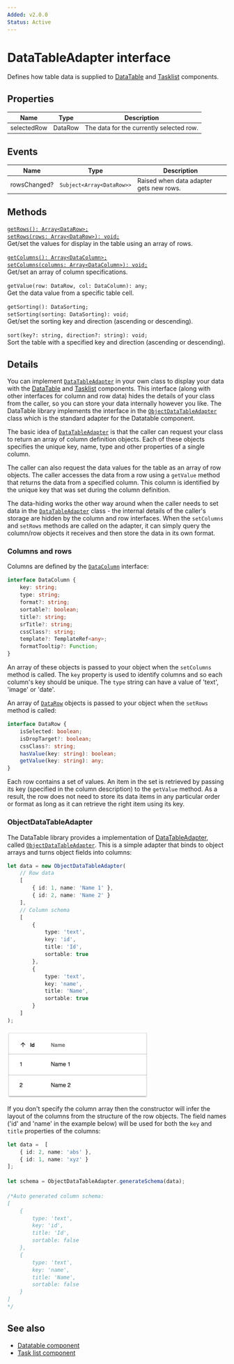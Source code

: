 ```yaml
---
Added: v2.0.0
Status: Active
---
```


# DataTableAdapter interface

Defines how table data is supplied to [DataTable](datatable.component.md)
and [Tasklist](../process-services/task-list.component.md) components.

## Properties

| Name | Type | Description |
| ---- | ---- | ----------- |
| selectedRow | DataRow | The data for the currently selected row. |

## Events

| Name | Type | Description |
| ---- | ---- | ----------- |
| rowsChanged? | `Subject<Array<DataRow>>` | Raised when data adapter gets new rows. |

## Methods

[`getRows(): Array<DataRow>;`](../../lib/core/datatable/data/data-row.model.ts)<br/>
[`setRows(rows: Array<DataRow>): void;`](../../lib/core/datatable/data/data-row.model.ts)<br/>
Get/set the values for display in the table using an array of rows.

[`getColumns(): Array<DataColumn>;`](../../lib/core/datatable/data/data-column.model.ts)<br/>
[`setColumns(columns: Array<DataColumn>): void;`](../../lib/core/datatable/data/data-column.model.ts)<br/>
Get/set an array of column specifications.

`getValue(row: DataRow, col: DataColumn): any;`<br/>
Get the data value from a specific table cell.

`getSorting(): DataSorting;`<br/>
`setSorting(sorting: DataSorting): void;`<br/>
Get/set the sorting key and direction (ascending or descending).

`sort(key?: string, direction?: string): void;`<br/>
Sort the table with a specified key and direction (ascending or descending).

## Details

You can implement [`DataTableAdapter`](../../lib/core/datatable/data/datatable-adapter.ts) in your own class to display your data with the [DataTable](datatable.component.md)
and [Tasklist](../process-services/task-list.component.md) components.
This interface (along with other interfaces for column and row data) hides the details of your class from the caller, so you can store your data internally however you like. The DataTable library implements the interface in the [`ObjectDataTableAdapter`](../../lib/core/datatable/data/object-datatable-adapter.ts) class which is the standard adapter for the Datatable component.

The basic idea of [`DataTableAdapter`](../../lib/core/datatable/data/datatable-adapter.ts) is that the caller can request your class to return an array of column
definition objects. Each of these objects specifies the unique key, name, type and other properties of a single column.

The caller can also request the data values for the table as an array of row objects. The caller accesses the data from a row using a `getValue` method that returns the data from a specified column. This column is identified by the unique key that was set during the column definition.

The data-hiding works the other way around when the caller needs to set data in the [`DataTableAdapter`](../../lib/core/datatable/data/datatable-adapter.ts) class - the internal
details of the caller's storage are hidden by the column and row interfaces. When the `setColumns` and `setRows` methods are
called on the adapter, it can simply query the column/row objects it receives and then store the data in its own format.

### Columns and rows

Columns are defined by the [`DataColumn`](../../lib/core/datatable/data/data-column.model.ts) interface:

```ts
interface DataColumn {
    key: string;
    type: string;
    format?: string;
    sortable?: boolean;
    title?: string;
    srTitle?: string;
    cssClass?: string;
    template?: TemplateRef<any>;
    formatTooltip?: Function;
}
```

An array of these objects is passed to your object when the `setColumns` method is called.  The `key` property is used to identify columns and so each column's key should be unique. The `type` string can have a value of 'text', 'image' or 'date'.

An array of [`DataRow`](../../lib/core/datatable/data/data-row.model.ts) objects is passed to your object when the `setRows` method is called:

```ts
interface DataRow {
    isSelected: boolean;
    isDropTarget?: boolean;
    cssClass?: string;
    hasValue(key: string): boolean;
    getValue(key: string): any;
}
```

Each row contains a set of values. An item in the set is retrieved by passing its key (specified in the column description) to the `getValue` method. As a result, the row does not need to store its data items in any particular order or format as long as it can retrieve the right item using its key.

### ObjectDataTableAdapter

The DataTable library provides a implementation of [DataTableAdapter,](../../lib/core/datatable/data/datatable-adapter.ts) called
[`ObjectDataTableAdapter`](../../lib/core/datatable/data/object-datatable-adapter.ts). This is a simple adapter that binds to object arrays and turns object fields into columns:

```ts
let data = new ObjectDataTableAdapter(
    // Row data
    [
        { id: 1, name: 'Name 1' },
        { id: 2, name: 'Name 2' }
    ],
    // Column schema
    [
        { 
            type: 'text', 
            key: 'id', 
            title: 'Id', 
            sortable: true 
        },
        {
            type: 'text', 
            key: 'name', 
            title: 'Name', 
            sortable: true
        }
    ]
);
```

![DataTable demo](../docassets/images/datatable-demo.png)

If you don't specify the column array then the constructor will infer the layout of the columns from
the structure of the row objects. The field names ('id' and 'name' in the example below) will be used
for both the `key` and `title` properties of the columns:

```ts
let data =  [
    { id: 2, name: 'abs' },
    { id: 1, name: 'xyz' }
];

let schema = ObjectDataTableAdapter.generateSchema(data);

/*Auto generated column schema:
[
    { 
        type: 'text', 
        key: 'id', 
        title: 'Id', 
        sortable: false 
    },
    {
        type: 'text', 
        key: 'name', 
        title: 'Name', 
        sortable: false
    }
] 
*/
```

<!-- Don't edit the See also section. Edit seeAlsoGraph.json and run config/generateSeeAlso.js -->

<!-- seealso start -->

## See also

-   [Datatable component](datatable.component.md)
-   [Task list component](../process-services/task-list.component.md)
    <!-- seealso end -->
